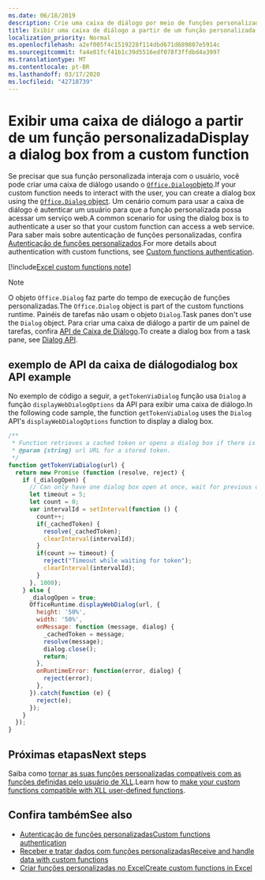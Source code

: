 ```yaml
---
ms.date: 06/18/2019
description: Crie uma caixa de diálogo por meio de funções personalizadas no Excel usando JavaScript.
title: Exibir uma caixa de diálogo a partir de um função personalizada
localization_priority: Normal
ms.openlocfilehash: a2ef005f4c1519228f114dbd671d689807e5914c
ms.sourcegitcommit: fa4e81fcf41b1c39d5516edf078f3ffdbd4a3997
ms.translationtype: MT
ms.contentlocale: pt-BR
ms.lasthandoff: 03/17/2020
ms.locfileid: "42718739"
---
```

# <a name="display-a-dialog-box-from-a-custom-function"></a><span data-ttu-id="64107-103">Exibir uma caixa de diálogo a partir de um função personalizada</span><span class="sxs-lookup"><span data-stu-id="64107-103">Display a dialog box from a custom function</span></span>

<span data-ttu-id="64107-104">Se precisar que sua função personalizada interaja com o usuário, você pode criar uma caixa de diálogo usando o [`Office.Dialog`objeto](/javascript/api/office-runtime/officeruntime.dialog).</span><span class="sxs-lookup"><span data-stu-id="64107-104">If your custom function needs to interact with the user, you can create a dialog box using the [`Office.Dialog` object](/javascript/api/office-runtime/officeruntime.dialog).</span></span> <span data-ttu-id="64107-105">Um cenário comum para usar a caixa de diálogo é autenticar um usuário para que a função personalizada possa acessar um serviço web.</span><span class="sxs-lookup"><span data-stu-id="64107-105">A common scenario for using the dialog box is to authenticate a user so that your custom function can access a web service.</span></span> <span data-ttu-id="64107-106">Para saber mais sobre autenticação de funções personalizadas, confira [Autenticação de funções personalizados](./custom-functions-authentication.md).</span><span class="sxs-lookup"><span data-stu-id="64107-106">For more details about authentication with custom functions, see [Custom functions authentication](./custom-functions-authentication.md).</span></span>

[!include[Excel custom functions note](../includes/excel-custom-functions-note.md)]

>[!NOTE]
> <span data-ttu-id="64107-107">O objeto `Office.Dialog` faz parte do tempo de execução de funções personalizadas.</span><span class="sxs-lookup"><span data-stu-id="64107-107">The `Office.Dialog` object is part of the custom functions runtime.</span></span> <span data-ttu-id="64107-108">Painéis de tarefas não usam o objeto `Dialog`.</span><span class="sxs-lookup"><span data-stu-id="64107-108">Task panes don't use the `Dialog` object.</span></span> <span data-ttu-id="64107-109">Para criar uma caixa de diálogo a partir de um painel de tarefas, confira [API de Caixa de Diálogo](../develop/dialog-api-in-office-add-ins.md).</span><span class="sxs-lookup"><span data-stu-id="64107-109">To create a dialog box from a task pane, see [Dialog API](../develop/dialog-api-in-office-add-ins.md).</span></span>

## <a name="dialog-box-api-example"></a><span data-ttu-id="64107-110">exemplo de API da caixa de diálogo</span><span class="sxs-lookup"><span data-stu-id="64107-110">dialog box API example</span></span>

<span data-ttu-id="64107-111">No exemplo de código a seguir, a `getTokenViaDialog` função usa `Dialog` a função `displayWebDialogOptions` da API para exibir uma caixa de diálogo.</span><span class="sxs-lookup"><span data-stu-id="64107-111">In the following code sample, the function `getTokenViaDialog` uses the `Dialog` API's `displayWebDialogOptions` function to display a dialog box.</span></span>

```js
/**
 * Function retrieves a cached token or opens a dialog box if there is no saved token. Note that this is not a sufficient example of authentication but is intended to show the capabilities of the Dialog object.
 * @param {string} url URL for a stored token.
 */
function getTokenViaDialog(url) {
  return new Promise (function (resolve, reject) {
    if (_dialogOpen) {
      // Can only have one dialog box open at once, wait for previous dialog box's token
      let timeout = 5;
      let count = 0;
      var intervalId = setInterval(function () {
        count++;
        if(_cachedToken) {
          resolve(_cachedToken);
          clearInterval(intervalId);
        }
        if(count >= timeout) {
          reject("Timeout while waiting for token");
          clearInterval(intervalId);
        }
      }, 1000);
    } else {
      _dialogOpen = true;
      OfficeRuntime.displayWebDialog(url, {
        height: '50%',
        width: '50%',
        onMessage: function (message, dialog) {
          _cachedToken = message;
          resolve(message);
          dialog.close();
          return;
        },
        onRuntimeError: function(error, dialog) {
          reject(error);
        },
      }).catch(function (e) {
        reject(e);
      });
    }
  });
}
```

## <a name="next-steps"></a><span data-ttu-id="64107-112">Próximas etapas</span><span class="sxs-lookup"><span data-stu-id="64107-112">Next steps</span></span>
<span data-ttu-id="64107-113">Saiba como [tornar as suas funções personalizadas compatíveis com as funções definidas pelo usuário de XLL](make-custom-functions-compatible-with-xll-udf.md).</span><span class="sxs-lookup"><span data-stu-id="64107-113">Learn how to [make your custom functions compatible with XLL user-defined functions](make-custom-functions-compatible-with-xll-udf.md).</span></span>

## <a name="see-also"></a><span data-ttu-id="64107-114">Confira também</span><span class="sxs-lookup"><span data-stu-id="64107-114">See also</span></span>

* [<span data-ttu-id="64107-115">Autenticação de funções personalizadas</span><span class="sxs-lookup"><span data-stu-id="64107-115">Custom functions authentication</span></span>](custom-functions-authentication.md)
* [<span data-ttu-id="64107-116">Receber e tratar dados com funções personalizadas</span><span class="sxs-lookup"><span data-stu-id="64107-116">Receive and handle data with custom functions</span></span>](custom-functions-web-reqs.md)
* [<span data-ttu-id="64107-117">Criar funções personalizadas no Excel</span><span class="sxs-lookup"><span data-stu-id="64107-117">Create custom functions in Excel</span></span>](custom-functions-overview.md)
